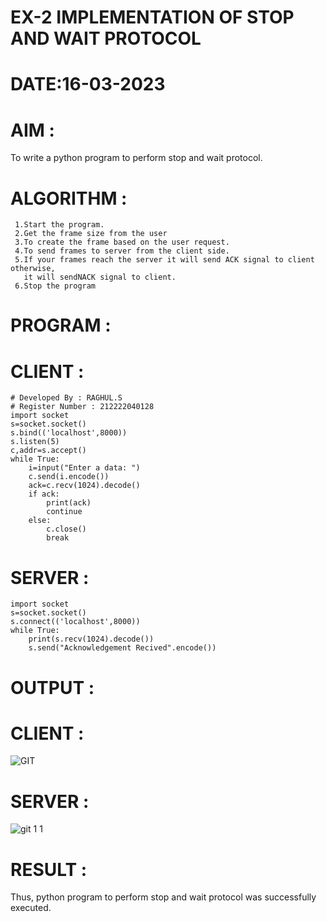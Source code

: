 # EX-2 IMPLEMENTATION OF STOP AND WAIT PROTOCOL
# DATE:16-03-2023
# AIM :
To write a python program to perform stop and wait protocol.

# ALGORITHM :
```
 1.Start the program.
 2.Get the frame size from the user
 3.To create the frame based on the user request.
 4.To send frames to server from the client side.
 5.If your frames reach the server it will send ACK signal to client otherwise,
   it will sendNACK signal to client. 
 6.Stop the program
```
 
 
# PROGRAM :
# CLIENT :
```
# Developed By : RAGHUL.S
# Register Number : 212222040128
import socket
s=socket.socket()
s.bind(('localhost',8000))
s.listen(5)
c,addr=s.accept()
while True:
    i=input("Enter a data: ")
    c.send(i.encode())
    ack=c.recv(1024).decode()
    if ack:
        print(ack)
        continue
    else:
        c.close()
        break
 ```
# SERVER :
```
import socket
s=socket.socket()
s.connect(('localhost',8000))
while True:
    print(s.recv(1024).decode())
    s.send("Acknowledgement Recived".encode())
```
# OUTPUT :
# CLIENT :
![GIT](https://github.com/Raghulshanmugam2004/EX-2/assets/119561118/3380e94c-a618-493b-b664-80c3c5431ca8)


# SERVER :
![git 1 1](https://github.com/Raghulshanmugam2004/EX-2/assets/119561118/51c66a0f-e4f4-4349-ba40-cee0cf4d202c)


# RESULT :
Thus, python program to perform stop and wait protocol was successfully executed.

